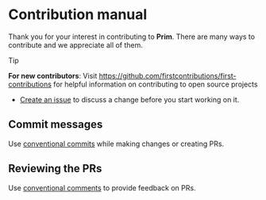 # Contribution manual

Thank you for your interest in contributing to **Prim**. There are many ways to contribute and we appreciate all of them.

> [!TIP]
> **For new contributors**: Visit <https://github.com/firstcontributions/first-contributions> for helpful information on contributing to open source projects 

- [Create an issue](https://github.com/Microflash/Prim/issues/new) to discuss a change before you start working on it.

## Commit messages

Use [conventional commits](https://www.conventionalcommits.org/en/v1.0.0/) while making changes or creating PRs.

## Reviewing the PRs

Use [conventional comments](https://conventionalcomments.org/) to provide feedback on PRs.
